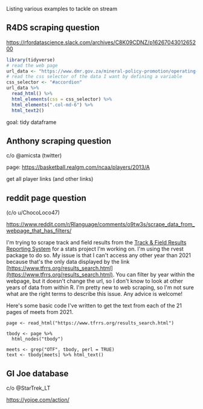 Listing various examples to tackle on stream

## R4DS scraping question

https://rfordatascience.slack.com/archives/C8K09CDNZ/p1626704301265200
```r
library(tidyverse)
# read the web page
url_data <- "https://www.dmr.gov.za/mineral-policy-promotion/operating-mines/limpopo"
# read the css selector of the data I want by defining a variable
css_selector <- "#accordion"
url_data %>%
  read_html() %>%
  html_elements(css = css_selector) %>%
  html_elements(".col-md-6") %>%
  html_text2()
```

goal: tidy dataframe

## Anthony scraping question

c/o @amicsta (twitter)

page: https://basketball.realgm.com/ncaa/players/2013/A

get all player links (and other links)

## reddit page question

(c/o u/ChocoLoco47)

https://www.reddit.com/r/Rlanguage/comments/o9tw3s/scrape_data_from_webpage_that_has_filters/

  I'm trying to scrape track and field results from the [Track & Field Results Reporting System](https://www.tfrrs.org/results_search.html) for a stats project I'm working on. I'm using the rvest package to do so. My issue is that I can't access any other year than 2021 because that's the only data displayed by the link [https://www.tfrrs.org/results_search.html](https://www.tfrrs.org/results_search.html). You can filter by year within the webpage, but it doesn't change the url, so I don't know to look at other years of data from within R. I'm pretty new to web scraping, so I'm not sure what are the right terms to describe this issue. Any advice is welcome!

Here's some basic code I've written to get the text from each of the 21 pages of meets from 2021.

```
page <- read_html("https://www.tfrrs.org/results_search.html")

tbody <- page %>%
  html_nodes("tbody")

meets <- grep("OTF", tbody, perl = TRUE)
text <- tbody[meets] %>% html_text()
```

## GI Joe database
c/o @StarTrek_LT

https://yojoe.com/action/

